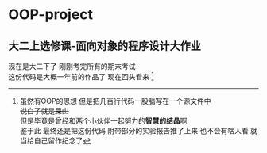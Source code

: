 # OOP-project
大二上选修课-面向对象的程序设计大作业
---
现在是大二下了 刚刚考完所有的期末考试  
这份代码是大概一年前的作品了 现在回头看来 [^挺烂的]  
[^挺烂的]:虽然有OOP的思想 但是把几百行代码一股脑写在一个源文件中  
~~说白了就是屎山~~  
但是毕竟是曾经和两个小伙伴一起努力的**智慧的结晶**啊  
鉴于此 最终还是把这份代码 附带部分的实验报告推了上来 也不会有啥人看 就当给自己留作纪念了  
